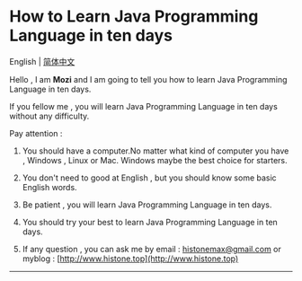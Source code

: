 # How to Learn Java Programming Language in ten days

English | [简体中文](README-zh.md)

Hello , I am **Mozi** and I am going to tell you how to learn Java Programming Language in ten days.

If you fellow me , you will learn Java Programming Language in ten days without any difficulty.

Pay attention :

1. You should have a computer.No matter what kind of computer you have , Windows , Linux or Mac. Windows maybe the best
   choice for starters.

2. You don't need to good at English , but you should know some basic English words.

3. Be patient , you will learn Java Programming Language in ten days.

4. You should try your best to learn Java Programming Language in ten days.

5. If any question , you can ask me by email : histonemax@gmail.com or
   myblog : [http://www.histone.top](http://www.histone.top)

---
